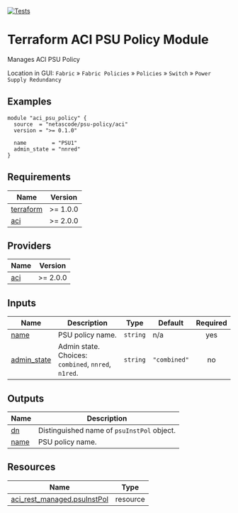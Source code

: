<!-- BEGIN_TF_DOCS -->
[![Tests](https://github.com/netascode/terraform-aci-psu-policy/actions/workflows/test.yml/badge.svg)](https://github.com/netascode/terraform-aci-psu-policy/actions/workflows/test.yml)

# Terraform ACI PSU Policy Module

Manages ACI PSU Policy

Location in GUI:
`Fabric` » `Fabric Policies` » `Policies` » `Switch` » `Power Supply Redundancy`

## Examples

```hcl
module "aci_psu_policy" {
  source  = "netascode/psu-policy/aci"
  version = ">= 0.1.0"

  name        = "PSU1"
  admin_state = "nnred"
}
```

## Requirements

| Name | Version |
|------|---------|
| <a name="requirement_terraform"></a> [terraform](#requirement\_terraform) | >= 1.0.0 |
| <a name="requirement_aci"></a> [aci](#requirement\_aci) | >= 2.0.0 |

## Providers

| Name | Version |
|------|---------|
| <a name="provider_aci"></a> [aci](#provider\_aci) | >= 2.0.0 |

## Inputs

| Name | Description | Type | Default | Required |
|------|-------------|------|---------|:--------:|
| <a name="input_name"></a> [name](#input\_name) | PSU policy name. | `string` | n/a | yes |
| <a name="input_admin_state"></a> [admin\_state](#input\_admin\_state) | Admin state. Choices: `combined`, `nnred`, `n1red`. | `string` | `"combined"` | no |

## Outputs

| Name | Description |
|------|-------------|
| <a name="output_dn"></a> [dn](#output\_dn) | Distinguished name of `psuInstPol` object. |
| <a name="output_name"></a> [name](#output\_name) | PSU policy name. |

## Resources

| Name | Type |
|------|------|
| [aci_rest_managed.psuInstPol](https://registry.terraform.io/providers/CiscoDevNet/aci/latest/docs/resources/rest_managed) | resource |
<!-- END_TF_DOCS -->